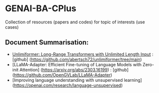 # GENAI-BA-CPlus
Collection of resources (papers and codes) for topic of interests (use cases)

## Document Summarisation: 

- [Unlimiformer: Long-Range Transformers with Unlimited Length Input](https://arxiv.org/pdf/2305.01625.pdf) : [github] (https://github.com/abertsch72/unlimiformer/tree/main)
- [LLaMA-Adapter: Efficient Fine-tuning of Language Models with Zero-init Attention] (https://arxiv.org/abs/2303.16199) : [github] (https://github.com/OpenGVLab/LLaMA-Adapter)
- [Improving language understanding with unsupervised learning] (https://openai.com/research/language-unsupervised)
